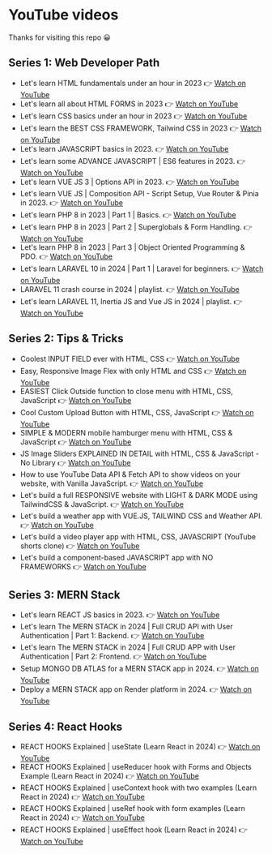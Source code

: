 # YouTube videos

Thanks for visiting this repo 😀

## Series 1: Web Developer Path

- Let's learn HTML fundamentals under an hour in 2023 👉 [Watch on YouTube](https://youtu.be/n3IKAOPwOxw?si=IJFHOjB4a6YZCbD9)
- Let's learn all about HTML FORMS in 2023 👉 [Watch on YouTube](https://youtu.be/FcCM6J1ATUk?si=gM7J9nDhGpjnDo6S)
- Let's learn CSS basics under an hour in 2023 👉 [Watch on YouTube](https://youtu.be/KyadRN-xe14?si=m0Ok1ksF0zeCg3ps)
- Let's learn the BEST CSS FRAMEWORK, Tailwind CSS in 2023 👉 [Watch on YouTube](https://youtu.be/mOP7e0aqmgk?si=HUyI-fqiMRMYUz5l)
- Let's learn JAVASCRIPT basics in 2023. 👉 [Watch on YouTube](https://youtu.be/YoVO4-bN3HY?si=JO5lpLPeJQ59vX3d)
- Let's learn some ADVANCE JAVASCRIPT | ES6 features in 2023. 👉 [Watch on YouTube](https://www.youtube.com/watch?v=_7gWP_3-7AQ)
- Let's learn VUE JS 3 | Options API in 2023. 👉 [Watch on YouTube](https://youtu.be/MJvyMXjVy4s?si=4fmS3AgwFboPdeiX)
- Let's learn VUE JS | Composition API - Script Setup, Vue Router & Pinia in 2023. 👉 [Watch on YouTube](https://www.youtube.com/watch?v=WSh8iiWgOLg)
- Let's learn PHP 8 in 2023 | Part 1 | Basics. 👉 [Watch on YouTube](https://youtu.be/S336mLBaVpQ?si=Nv_NvKsUDEOHALTY)
- Let's learn PHP 8 in 2023 | Part 2 | Superglobals & Form Handling. 👉 [Watch on YouTube](https://youtu.be/sglj3c55VfI?si=qgdKB7irC25Urc4b)
- Let's learn PHP 8 in 2023 | Part 3 | Object Oriented Programming & PDO. 👉 [Watch on YouTube](https://youtu.be/VawVMUvXVjk?si=rBhIKd1eccjktRHH)
- Let's learn LARAVEL 10 in 2024 | Part 1 | Laravel for beginners. 👉 [Watch on YouTube](https://youtu.be/9P2w-n1fPqc?si=DNsTHS6mflrXi3g4)
- LARAVEL 11 crash course in 2024 | playlist. 👉 [Watch on YouTube](https://youtube.com/playlist?list=PL38wFHH4qYZXH8Gb7PIbmyjdsWdEJLImp&si=9y8JCuKQV9CiFVGn)
- Let's learn LARAVEL 11, Inertia JS and Vue JS in 2024 | playlist. 👉 [Watch on YouTube](https://youtube.com/playlist?list=PL38wFHH4qYZXCW2rlBLNdHi5cv-v_qlXO&si=sAVCBahSS4rMV9DY)

## Series 2: Tips & Tricks

- Coolest INPUT FIELD ever with HTML, CSS 👉 [Watch on YouTube](https://youtu.be/9wO594NXw34?si=LAOc_ZS51x4AkX5-)
- Easy, Responsive Image Flex with only HTML and CSS 👉 [Watch on YouTube](https://youtu.be/rFPlzf769Fo?si=WSO3fja_JH-QXbRu)
- EASIEST Click Outside function to close menu with HTML, CSS, JavaScript 👉 [Watch on YouTube](https://youtu.be/w-SpaTBf-j0?si=aej-72XTvW_xcYvY)
- Cool Custom Upload Button with HTML, CSS, JavaScript 👉 [Watch on YouTube](https://youtu.be/bbFPXE2t0LQ?si=Zw_sMt9SxsY3sz3t)
- SIMPLE & MODERN mobile hamburger menu with HTML, CSS & JavaScript 👉 [Watch on YouTube](https://youtu.be/xcyfjHhMt28?si=H562ipmb9e3iXpQt)
- JS Image Sliders EXPLAINED IN DETAIL with HTML, CSS & JavaScript - No Library 👉 [Watch on YouTube](https://youtu.be/EhaKVu_3ikI?si=P6MCmnxAwN8yOsIQ)
- How to use YouTube Data API & Fetch API to show videos on your website, with Vanilla JavaScript.  👉 [Watch on YouTube](https://youtu.be/Bzw2T18YDJ4?si=xWZk3k3BKByQaBTl)
- Let's build a full RESPONSIVE website with LIGHT & DARK MODE using TailwindCSS & JavaScript. 👉 [Watch on YouTube](https://youtu.be/rSSS-SKBc_I?si=tHsPdpUmJm8g2eQK)
- Let's build a weather app with VUE.JS, TAILWIND CSS and Weather API. 👉 [Watch on YouTube](https://youtu.be/kRetyHCmPUs?si=YP4eqyAsgHp0viCT)
- Let's build a video player app with HTML, CSS, JAVASCRIPT (YouTube shorts clone) 👉 [Watch on YouTube](https://www.youtube.com/watch?v=oX4NCJkSCsA)
- Let's build a component-based JAVASCRIPT app with NO FRAMEWORKS 👉 [Watch on YouTube](https://youtu.be/scFmCO3W8G8?si=oYBTP-I30AovQwlo)

## Series 3: MERN Stack

- Let's learn REACT JS basics in 2023. 👉 [Watch on YouTube](https://youtu.be/R7TDoF7JaQA?si=cxqqqodNa3bosNcv)
- Let's learn The MERN STACK in 2024 | Full CRUD API with User Authentication | Part 1: Backend. 👉 [Watch on YouTube](https://youtu.be/rAOuOcXz81E?si=_hAR6ExUouj9els3)
- Let's learn The MERN STACK in 2024 | Full CRUD APP with User Authentication | Part 2: Frontend. 👉 [Watch on YouTube](https://youtu.be/3lbi7S26QYw?si=AXFw1OXPmEotKhbA)
- Setup MONGO DB ATLAS for a MERN STACK app in 2024. 👉 [Watch on YouTube](https://youtu.be/jmGgTPr8Kyw?si=DjTN-jgL8-j8VOI-)
- Deploy a MERN STACK app on Render platform in 2024. 👉 [Watch on YouTube](https://youtu.be/ZsFwpjFmpFQ?si=xaaHv45p9iemcZvI)

## Series 4: React Hooks

- REACT HOOKS Explained | useState (Learn React in 2024) 👉 [Watch on YouTube](https://youtu.be/gBrbZsuSYGQ)
- REACT HOOKS Explained | useReducer hook with Forms and Objects Example (Learn React in 2024) 👉 [Watch on YouTube](https://youtu.be/a7iQWvw8WPI?si=29yAGMqr-TDelC73)
- REACT HOOKS Explained | useContext hook with two examples (Learn React in 2024) 👉 [Watch on YouTube](https://youtu.be/hY9K6bU-wok?si=hieQqIGeCuRmEUu1)
- REACT HOOKS Explained | useRef hook with form examples (Learn React in 2024) 👉 [Watch on YouTube](https://youtu.be/onC5kQ8a-Xk)
- REACT HOOKS Explained | useEffect hook (Learn React in 2024) 👉 [Watch on YouTube](https://youtu.be/a6QlalVbv_0)
